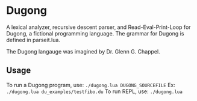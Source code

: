 # Dugong
A lexical analyzer, recursive descent parser, and Read-Eval-Print-Loop for Dugong, a fictional programming language. The grammar for Dugong is defined in parseit.lua.  

The Dugong langauge was imagined by Dr. Glenn G. Chappel.

## Usage
To run a Dugong program, use: `./dugong.lua DUGONG_SOURCEFILE`
  Ex: `./dugong.lua du_examples/testfibo.du`
To run REPL, use: `./dugong.lua`